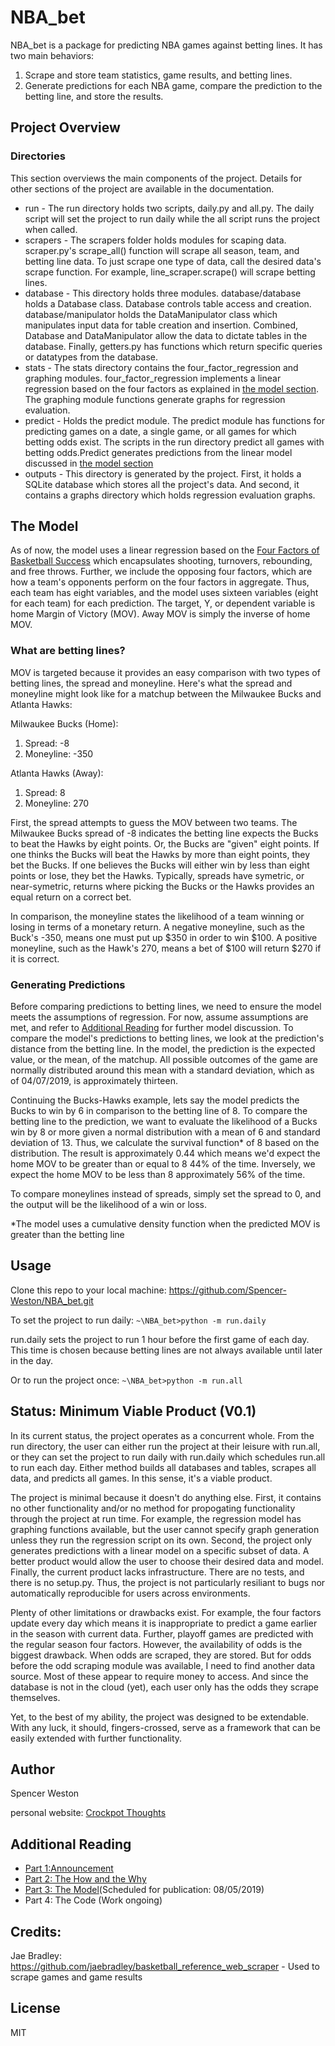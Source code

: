 # NBA_bet

NBA_bet is a package for predicting NBA games against betting lines. It has two main behaviors: 
1. Scrape and store team statistics, game results, and betting lines.
2. Generate predictions for each NBA game, compare the prediction to the betting line, and store the results.

## Project Overview
### Directories
This section overviews the main components of the project. Details for other sections of the project are available in the documentation. 

* run - The run directory holds two scripts, daily.py and all.py. The daily script will set the project to run daily while the all script runs the project when called. 
* scrapers - The scrapers folder holds modules for scaping data. scraper.py's scrape_all() function will scrape all season, team, and betting line data. To just scrape one type of data, call the desired data's scrape function. For example, line_scraper.scrape() will scrape betting lines.
* database - This directory holds three modules. database/database holds a Database class. Database controls table access and creation. database/manipulator holds the DataManipulator class which manipulates input data for table creation and insertion. Combined, Database and DataManipulator allow the data to dictate tables in the database. Finally, getters.py has functions which return specific queries or datatypes from the database. 
* stats - The stats directory contains the four_factor_regression and graphing modules. four_factor_regression implements a linear regression based on the four factors as explained in [the model section](#the-model). The graphing module functions generate graphs for regression evaluation.
* predict - Holds the predict module. The predict module has functions for predicting games on a date, a single game, or all games for which betting odds exist. The scripts in the run directory predict all games with betting odds.Predict generates predictions from the linear model discussed in [the model section](#the-model)
* outputs - This directory is generated by the project. First, it holds a SQLite database which stores all the project's data. And second, it contains a graphs directory which holds regression evaluation graphs. 

## The Model
As of now, the model uses a linear regression based on the [Four Factors of Basketball Success](https://www.basketball-reference.com/about/factors.html) which encapsulates shooting, turnovers, rebounding, and free throws. Further, we include the opposing four factors, which are how a team's opponents perform on the four factors in aggregate. Thus, each team has eight variables, and the model uses sixteen variables (eight for each team) for each prediction. The target, Y, or dependent variable is home Margin of Victory (MOV). Away MOV is simply the inverse of home MOV. 

### What are betting lines? 
MOV is targeted because it provides an easy comparison with two types of betting lines, the spread and moneyline. Here's what the spread and moneyline might look like for a matchup between the Milwaukee Bucks and Atlanta Hawks:

Milwaukee Bucks (Home):
1. Spread: -8
2. Moneyline: -350

Atlanta Hawks (Away):
1. Spread: 8
2. Moneyline: 270

First, the spread attempts to guess the MOV between two teams. The Milwaukee Bucks spread of -8 indicates the betting line expects the Bucks to beat the Hawks by eight points. Or, the Bucks are "given" eight points. If one thinks the Bucks will beat the Hawks by more than eight points, they bet the Bucks. If one believes the Bucks will either win by less than eight points or lose, they bet the Hawks. Typically, spreads have symetric, or near-symetric, returns where picking the Bucks or the Hawks provides an equal return on a correct bet.

In comparison, the moneyline states the likelihood of a team winning or losing in terms of a monetary return. A negative moneyline, such as the Buck's -350, means one must put up $350 in order to win $100. A positive moneyline, such as the Hawk's 270, means a bet of $100 will return $270 if it is correct. 

### Generating Predictions

Before comparing predictions to betting lines, we need to ensure the model meets the assumptions of regression. For now, assume assumptions are met, and refer to [Additional Reading](#additional-reading) for further model discussion. To compare the model's predictions to betting lines, we look at the prediction's distance from the betting line. In the model, the prediction is the expected value, or the mean, of the matchup. All possible outcomes of the game are normally distributed around this mean with a standard deviation, which as of 04/07/2019, is approximately thirteen. 

Continuing the Bucks-Hawks example, lets say the model predicts the Bucks to win by 6 in comparison to the betting line of 8. To compare the betting line to the prediction, we want to evaluate the likelihood of a Bucks win by 8 or more given a normal distribution with a mean of 6 and standard deviation of 13. Thus, we calculate the survival function* of 8 based on the distribution. The result is approximately 0.44 which means we'd expect the home MOV to be greater than or equal to 8 44% of the time. Inversely, we expect the home MOV to be less than 8 approximately 56% of the time. 

To compare moneylines instead of spreads, simply set the spread to 0, and the output will be the likelihood of a win or loss. 
 

*The model uses a cumulative density function when the predicted MOV is greater than the betting line

## Usage
Clone this repo to your local machine: https://github.com/Spencer-Weston/NBA_bet.git

To set the project to run daily:
```~\NBA_bet>python -m run.daily```

run.daily sets the project to run 1 hour before the first game of each day. This time is chosen because betting lines are not always available until later in the day. 

Or to run the project once:
```~\NBA_bet>python -m run.all```


## Status: Minimum Viable Product (V0.1)

In its current status, the project operates as a concurrent whole. From the run directory, the user can either run the project at their leisure with run.all, or they can set the project to run daily with run.daily which schedules run.all to run each day. Either method builds all databases and tables, scrapes all data, and predicts all games. In this sense, it's a viable product.

The project is minimal because it doesn't do anything else. First, it contains no other functionality and/or no method for propogating functionality through the project at run time. For example, the regression model has graphing functions available, but the user cannot specify graph generation unless they run the regression script on its own. Second, the project only generates predictions with a linear model on a specific subset of data. A better product would allow the user to choose their desired data and model. Finally, the current product lacks infrastructure. There are no tests, and there is no setup.py. Thus, the project is not particularly resiliant to bugs nor automatically reproducible for users across environments. 

Plenty of other limitations or drawbacks exist. For example, the four factors update every day which means it is inappropriate to predict a game earlier in the season with current data. Further, playoff games are predicted with the regular season four factors. However, the availability of odds is the biggest drawback. When odds are scraped, they are stored. But for odds before the odd scraping module was available, I need to find another data source. Most of these appear to require money to access. And since the database is not in the cloud (yet), each user only has the odds they scrape themselves. 

Yet, to the best of my ability, the project was designed to be extendable. With any luck, it should, fingers-crossed, serve as a framework that can be easily extended with further functionality. 

## Author
Spencer Weston

personal website: [Crockpot Thoughts](https://crockpotthoughts.wordpress.com/)

## Additional Reading
* [Part 1:Announcement](https://crockpotthoughts.wordpress.com/2019/06/20/an-nba-prediction-model/)
* [Part 2: The How and the Why](https://crockpotthoughts.wordpress.com/2019/07/23/an-nba-prediction-model-part-2-the-how-and-why/)
* [Part 3: The Model](https://crockpotthoughts.wordpress.com/?p=191)(Scheduled for publication: 08/05/2019)
* Part 4: The Code (Work ongoing) 

## Credits:
Jae Bradley: https://github.com/jaebradley/basketball_reference_web_scraper
    - Used to scrape games and game results

## License
MIT
